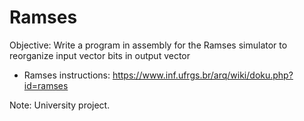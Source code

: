 # Ramses
Objective: Write a program in assembly for the Ramses simulator to reorganize input vector bits in output vector 

- Ramses instructions: https://www.inf.ufrgs.br/arq/wiki/doku.php?id=ramses

Note: University project.
